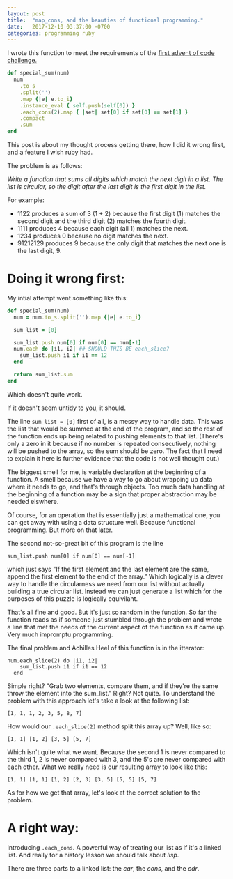 ```yaml
---
layout: post
title:  "map_cons, and the beauties of functional programming."
date:   2017-12-10 03:37:00 -0700
categories: programming ruby
---
```


I wrote this function to meet the requirements of the [first advent of code challenge.][advent1]

```ruby:special_sum.rb
def special_sum(num)
  num
    .to_s
    .split('')
    .map {|e| e.to_i}
    .instance_eval { self.push(self[0]) }
    .each_cons(2).map { |set| set[0] if set[0] == set[1] }
    .compact
    .sum
end
```

This post is about my thought process getting there, how I did it wrong first,  and a feature I wish ruby had.

The problem is as follows:

*Write a function that sums all digits which  match the next digit in a list. The list is circular, so the digit after the last digit is the first digit in the list.*

For example:

- 1122 produces a sum of 3 (1 + 2) because the first digit (1) matches the second digit and the third digit (2) matches the fourth digit.
- 1111 produces 4 because each digit (all 1) matches the next.
- 1234 produces 0 because no digit matches the next.
- 91212129 produces 9 because the only digit that matches the next one is the last digit, 9.


# Doing it wrong first:

My intial attempt went something like this:
```ruby:special_sum.rb
def special_sum(num)
  num = num.to_s.split('').map {|e| e.to_i}

  sum_list = [0]

  sum_list.push num[0] if num[0] == num[-1]
  num.each do |i1, i2| ## SHOULD THIS BE each_slice?
    sum_list.push i1 if i1 == 12
  end

  return sum_list.sum
end
```

Which doesn't quite work.

If it doesn't seem untidy to you, it should.

The line `sum_list = [0]` first of all, is a messy way to handle data.  This was the list that would be summed at the end of the program, and so the rest of the function ends up being related to pushing elements to that list.  (There's only a zero in it because if no number is repeated consecutively, nothing will be pushed to the array, so the sum should be zero.  The fact that I need to explain it here is further evidence that the code is not well thought out.)

The biggest smell for me, is variable declaration at the beginning of a function.  A smell because we have a way to go about wrapping up data where it needs to go, and that's through objects.  Too much data handling at the beginning of a function may be a sign that proper abstraction may be needed elswhere.

Of course, for an operation that is essentially just a mathematical one, you can get away with using a data structure well.  Because functional programming. But more on that later.

The second not-so-great bit of this program is the line
```
sum_list.push num[0] if num[0] == num[-1]
```
which just says "If the first element and the last element are the same, append the first element to the end of the array."  Which logically is a clever way to handle the circularness we need from our list without actually building a true circular list.  Instead we can just generate a list which for the purposes of this puzzle is logically equivilant.

That's all fine and good.  But it's just so random in the function.  So far the function reads as if someone just stumbled through the problem and wrote a line that met the needs of the current aspect of the function as it came up.  Very much impromptu programming.

The final problem and Achilles Heel of this function is in the itterator:
```
num.each_slice(2) do |i1, i2|
    sum_list.push i1 if i1 == 12
  end
```

Simple right?  "Grab two elements, compare them, and if they're the same throw the element into the sum_list."  Right?  Not quite.
To understand the problem with this approach let's take a look at the following list:
```
[1, 1, 1, 2, 3, 5, 8, 7]
```
How would our `.each_slice(2)` method split this array up?  Well, like so:

```
[1, 1] [1, 2] [3, 5] [5, 7]
```
Which isn't quite what we want.  Because the second 1 is never compared to the third 1, 2 is never compared with 3, and the 5's are never compared with each other.  What we really need is our resulting array to look like this:

```
[1, 1] [1, 1] [1, 2] [2, 3] [3, 5] [5, 5] [5, 7]
```

As for how we get that array, let's look at the correct solution to the problem.

# A right way:

Introducing `.each_cons`.  A powerful way of treating our list as if it's a linked list.  And really for a history lesson we should talk about *lisp*.

There are three parts to a linked list:  the *car*, the *cons*, and the *cdr*.  



[advent1]: https://adventofcode.com/2017/day/1